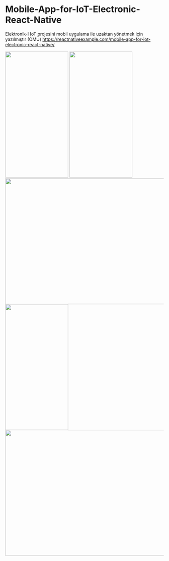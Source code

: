# Mobile-App-for-IoT-Electronic-React-Native
Elektronik-I IoT projesini mobil uygulama ile uzaktan yönetmek için yazılmıştır (OMÜ)
https://reactnativeexample.com/mobile-app-for-iot-electronic-react-native/

<img src="https://raw.githubusercontent.com/sametcp/Mobile-App-for-IoT-Electronic-React-Native/main/public/Login.jpg" width="200" height="400">

<img src="https://raw.githubusercontent.com/sametcp/Mobile-App-for-IoT-Electronic-React-Native/main/public/UygulamaKapali.jpg" width="200" height="400">
<img src="https://raw.githubusercontent.com/sametcp/Mobile-App-for-IoT-Electronic-React-Native/main/public/ArduinoKapali.jpg" width="640" height="400">



<img src="https://raw.githubusercontent.com/sametcp/Mobile-App-for-IoT-Electronic-React-Native/main/public/UygulamaAcik.jpg" width="200" height="400">
<img src="https://raw.githubusercontent.com/sametcp/Mobile-App-for-IoT-Electronic-React-Native/main/public/ArduinoAcik.jpg" width="640" height="400">

